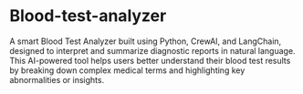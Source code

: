 # Blood-test-analyzer
A smart Blood Test Analyzer built using Python, CrewAI, and LangChain, designed to interpret and summarize diagnostic reports in natural language. This AI-powered tool helps users better understand their blood test results by breaking down complex medical terms and highlighting key abnormalities or insights.  
